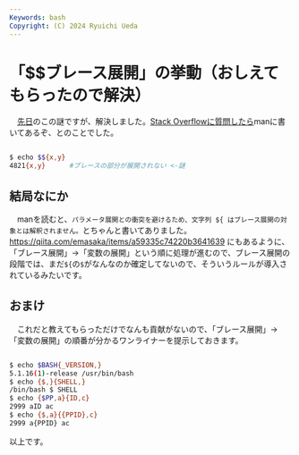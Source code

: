 ```yaml
---
Keywords: bash
Copyright: (C) 2024 Ryuichi Ueda
---
```


# 「$$ブレース展開」の挙動（おしえてもらったので解決）

　[先日](/?post=20240120)のこの謎ですが、解決しました。[Stack Overflowに質問したら](https://stackoverflow.com/questions/77850130/bash-parse-of-x-y/)manに書いてあるぞ、とのことでした。

```bash

$ echo $${x,y}
4821{x,y}      #ブレースの部分が展開されない <-謎
```

## 結局なにか

　manを読むと、`パラメータ展開との衝突を避けるため、文字列 ${ はブレース展開の対象とは解釈されません。`とちゃんと書いてありました。 https://qiita.com/emasaka/items/a59335c74220b3641639 にもあるように、「ブレース展開」→「変数の展開」という順に処理が進むので、ブレース展開の段階では、まだ`${`の`$`がなんなのか確定してないので、そういうルールが導入されているみたいです。

## おまけ

　これだと教えてもらっただけでなんも貢献がないので、「ブレース展開」→「変数の展開」の順番が分かるワンライナーを提示しておきます。

```bash

$ echo $BASH{_VERSION,}
5.1.16(1)-release /usr/bin/bash
$ echo {$,}{SHELL,}
/bin/bash $ SHELL
$ echo {$PP,a}{ID,c}
2999 aID ac
$ echo {$,a}{{PPID},c}
2999 a{PPID} ac
```

以上です。
